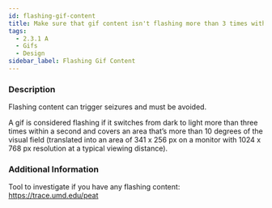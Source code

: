 ```yaml
---
id: flashing-gif-content
title: Make sure that gif content isn't flashing more than 3 times within any one-second period
tags:
  - 2.3.1 A
  - Gifs
  - Design
sidebar_label: Flashing Gif Content
---
```


### Description

Flashing content can trigger seizures and must be avoided. 

A gif is considered flashing if it switches from dark to light more than three times within a second and covers an area that’s more than 10 degrees of the visual field (translated into an area of 341 x 256 px on a monitor with 1024 x 768 px resolution at a typical viewing distance). 

### Additional Information

Tool to investigate if you have any flashing content: https://trace.umd.edu/peat
